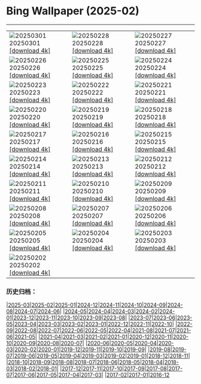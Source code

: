 # Bing Wallpaper (2025-02)
**************

<table><tr><td><img class="wallpaper" src="https://www.bing.com/th?id=OHR.BhutanMonastery_EN-US2804780711_1920x1080.jpg" alt="20250301"> 20250301 <a href="https://www.bing.com/th?id=OHR.BhutanMonastery_EN-US2804780711_UHD.jpg">[download 4k]</a></td><td><img class="wallpaper" src="https://www.bing.com/th?id=OHR.PolarCub_EN-US2740470421_1920x1080.jpg" alt="20250228"> 20250228 <a href="https://www.bing.com/th?id=OHR.PolarCub_EN-US2740470421_UHD.jpg">[download 4k]</a></td><td><img class="wallpaper" src="https://www.bing.com/th?id=OHR.ArgyllStalker_EN-US2452683665_1920x1080.jpg" alt="20250227"> 20250227 <a href="https://www.bing.com/th?id=OHR.ArgyllStalker_EN-US2452683665_UHD.jpg">[download 4k]</a></td></tr><tr><td><img class="wallpaper" src="https://www.bing.com/th?id=OHR.BryceHoodoos_EN-US2334649046_1920x1080.jpg" alt="20250226"> 20250226 <a href="https://www.bing.com/th?id=OHR.BryceHoodoos_EN-US2334649046_UHD.jpg">[download 4k]</a></td><td><img class="wallpaper" src="https://www.bing.com/th?id=OHR.GiantCuttlefish_EN-US2276053377_1920x1080.jpg" alt="20250225"> 20250225 <a href="https://www.bing.com/th?id=OHR.GiantCuttlefish_EN-US2276053377_UHD.jpg">[download 4k]</a></td><td><img class="wallpaper" src="https://www.bing.com/th?id=OHR.MtFujiSunrise_EN-US2218385739_1920x1080.jpg" alt="20250224"> 20250224 <a href="https://www.bing.com/th?id=OHR.MtFujiSunrise_EN-US2218385739_UHD.jpg">[download 4k]</a></td></tr><tr><td><img class="wallpaper" src="https://www.bing.com/th?id=OHR.StLouisArch_EN-US1920417205_1920x1080.jpg" alt="20250223"> 20250223 <a href="https://www.bing.com/th?id=OHR.StLouisArch_EN-US1920417205_UHD.jpg">[download 4k]</a></td><td><img class="wallpaper" src="https://www.bing.com/th?id=OHR.ChampakaSarasi_EN-US0671131929_1920x1080.jpg" alt="20250222"> 20250222 <a href="https://www.bing.com/th?id=OHR.ChampakaSarasi_EN-US0671131929_UHD.jpg">[download 4k]</a></td><td><img class="wallpaper" src="https://www.bing.com/th?id=OHR.AdamsYosemite_EN-US7924059397_1920x1080.jpg" alt="20250221"> 20250221 <a href="https://www.bing.com/th?id=OHR.AdamsYosemite_EN-US7924059397_UHD.jpg">[download 4k]</a></td></tr><tr><td><img class="wallpaper" src="https://www.bing.com/th?id=OHR.IceHoleOtter_EN-US7859051687_1920x1080.jpg" alt="20250220"> 20250220 <a href="https://www.bing.com/th?id=OHR.IceHoleOtter_EN-US7859051687_UHD.jpg">[download 4k]</a></td><td><img class="wallpaper" src="https://www.bing.com/th?id=OHR.BlueBelize_EN-US7787222240_1920x1080.jpg" alt="20250219"> 20250219 <a href="https://www.bing.com/th?id=OHR.BlueBelize_EN-US7787222240_UHD.jpg">[download 4k]</a></td><td><img class="wallpaper" src="https://www.bing.com/th?id=OHR.LincolnSunrise_EN-US7725604655_1920x1080.jpg" alt="20250218"> 20250218 <a href="https://www.bing.com/th?id=OHR.LincolnSunrise_EN-US7725604655_UHD.jpg">[download 4k]</a></td></tr><tr><td><img class="wallpaper" src="https://www.bing.com/th?id=OHR.HumpbackMother_EN-US8033380725_1920x1080.jpg" alt="20250217"> 20250217 <a href="https://www.bing.com/th?id=OHR.HumpbackMother_EN-US8033380725_UHD.jpg">[download 4k]</a></td><td><img class="wallpaper" src="https://www.bing.com/th?id=OHR.Misotsuchi2025_EN-US8130053956_1920x1080.jpg" alt="20250216"> 20250216 <a href="https://www.bing.com/th?id=OHR.Misotsuchi2025_EN-US8130053956_UHD.jpg">[download 4k]</a></td><td><img class="wallpaper" src="https://www.bing.com/th?id=OHR.PenguinLove_EN-US7515315710_1920x1080.jpg" alt="20250215"> 20250215 <a href="https://www.bing.com/th?id=OHR.PenguinLove_EN-US7515315710_UHD.jpg">[download 4k]</a></td></tr><tr><td><img class="wallpaper" src="https://www.bing.com/th?id=OHR.LakeTyrrell_EN-US7326346900_1920x1080.jpg" alt="20250214"> 20250214 <a href="https://www.bing.com/th?id=OHR.LakeTyrrell_EN-US7326346900_UHD.jpg">[download 4k]</a></td><td><img class="wallpaper" src="https://www.bing.com/th?id=OHR.GalapagosIguana_EN-US6976814194_1920x1080.jpg" alt="20250213"> 20250213 <a href="https://www.bing.com/th?id=OHR.GalapagosIguana_EN-US6976814194_UHD.jpg">[download 4k]</a></td><td><img class="wallpaper" src="https://www.bing.com/th?id=OHR.YungangGrottoes_EN-US6896904893_1920x1080.jpg" alt="20250212"> 20250212 <a href="https://www.bing.com/th?id=OHR.YungangGrottoes_EN-US6896904893_UHD.jpg">[download 4k]</a></td></tr><tr><td><img class="wallpaper" src="https://www.bing.com/th?id=OHR.UmbrellaDay_EN-US6816351187_1920x1080.jpg" alt="20250211"> 20250211 <a href="https://www.bing.com/th?id=OHR.UmbrellaDay_EN-US6816351187_UHD.jpg">[download 4k]</a></td><td><img class="wallpaper" src="https://www.bing.com/th?id=OHR.AlstromPoint_EN-US6746094430_1920x1080.jpg" alt="20250210"> 20250210 <a href="https://www.bing.com/th?id=OHR.AlstromPoint_EN-US6746094430_UHD.jpg">[download 4k]</a></td><td><img class="wallpaper" src="https://www.bing.com/th?id=OHR.SnowySvaneti_EN-US6546788330_1920x1080.jpg" alt="20250209"> 20250209 <a href="https://www.bing.com/th?id=OHR.SnowySvaneti_EN-US6546788330_UHD.jpg">[download 4k]</a></td></tr><tr><td><img class="wallpaper" src="https://www.bing.com/th?id=OHR.BlueNorway_EN-US6457602567_1920x1080.jpg" alt="20250208"> 20250208 <a href="https://www.bing.com/th?id=OHR.BlueNorway_EN-US6457602567_UHD.jpg">[download 4k]</a></td><td><img class="wallpaper" src="https://www.bing.com/th?id=OHR.WhararikiBeach_EN-US3505877495_1920x1080.jpg" alt="20250207"> 20250207 <a href="https://www.bing.com/th?id=OHR.WhararikiBeach_EN-US3505877495_UHD.jpg">[download 4k]</a></td><td><img class="wallpaper" src="https://www.bing.com/th?id=OHR.ScottishSheep_EN-US3449526052_1920x1080.jpg" alt="20250206"> 20250206 <a href="https://www.bing.com/th?id=OHR.ScottishSheep_EN-US3449526052_UHD.jpg">[download 4k]</a></td></tr><tr><td><img class="wallpaper" src="https://www.bing.com/th?id=OHR.GoldenBridge_EN-US3362533203_1920x1080.jpg" alt="20250205"> 20250205 <a href="https://www.bing.com/th?id=OHR.GoldenBridge_EN-US3362533203_UHD.jpg">[download 4k]</a></td><td><img class="wallpaper" src="https://www.bing.com/th?id=OHR.RibbleheadViaduct_EN-US0244245382_1920x1080.jpg" alt="20250204"> 20250204 <a href="https://www.bing.com/th?id=OHR.RibbleheadViaduct_EN-US0244245382_UHD.jpg">[download 4k]</a></td><td><img class="wallpaper" src="https://www.bing.com/th?id=OHR.AustriaMarmot_EN-US0012248153_1920x1080.jpg" alt="20250203"> 20250203 <a href="https://www.bing.com/th?id=OHR.AustriaMarmot_EN-US0012248153_UHD.jpg">[download 4k]</a></td></tr><tr><td><img class="wallpaper" src="https://www.bing.com/th?id=OHR.AfricanMuseumDC_EN-US9749048351_1920x1080.jpg" alt="20250202"> 20250202 <a href="https://www.bing.com/th?id=OHR.AfricanMuseumDC_EN-US9749048351_UHD.jpg">[download 4k]</a></td><td></td><td></td></tr></table>

### 历史归档：

|[2025-03](/../2025-03/2025-03.md)|[2025-02](/2025-02.md)|[2025-01](/../2025-01/2025-01.md)|[2024-12](/../2024-12/2024-12.md)|[2024-11](/../2024-11/2024-11.md)|[2024-10](/../2024-10/2024-10.md)|[2024-09](/../2024-09/2024-09.md)|[2024-08](/../2024-08/2024-08.md)|[2024-07](/../2024-07/2024-07.md)|[2024-06](/../2024-06/2024-06.md)|
|[2024-05](/../2024-05/2024-05.md)|[2024-04](/../2024-04/2024-04.md)|[2024-03](/../2024-03/2024-03.md)|[2024-02](/../2024-02/2024-02.md)|[2024-01](/../2024-01/2024-01.md)|[2023-12](/../2023-12/2023-12.md)|[2023-11](/../2023-11/2023-11.md)|[2023-10](/../2023-10/2023-10.md)|[2023-09](/../2023-09/2023-09.md)|[2023-08](/../2023-08/2023-08.md)|
|[2023-07](/../2023-07/2023-07.md)|[2023-06](/../2023-06/2023-06.md)|[2023-05](/../2023-05/2023-05.md)|[2023-04](/../2023-04/2023-04.md)|[2023-03](/../2023-03/2023-03.md)|[2023-02](/../2023-02/2023-02.md)|[2023-01](/../2023-01/2023-01.md)|[2022-12](/../2022-12/2022-12.md)|[2022-11](/../2022-11/2022-11.md)|[2022-10](/../2022-10/2022-10.md)|
|[2022-09](/../2022-09/2022-09.md)|[2022-08](/../2022-08/2022-08.md)|[2022-07](/../2022-07/2022-07.md)|[2022-06](/../2022-06/2022-06.md)|[2022-05](/../2022-05/2022-05.md)|[2022-04](/../2022-04/2022-04.md)|[2021-08](/../2021-08/2021-08.md)|[2021-07](/../2021-07/2021-07.md)|[2021-06](/../2021-06/2021-06.md)|[2021-05](/../2021-05/2021-05.md)|
|[2021-04](/../2021-04/2021-04.md)|[2021-03](/../2021-03/2021-03.md)|[2021-02](/../2021-02/2021-02.md)|[2021-01](/../2021-01/2021-01.md)|[2020-12](/../2020-12/2020-12.md)|[2020-11](/../2020-11/2020-11.md)|[2020-10](/../2020-10/2020-10.md)|[2020-09](/../2020-09/2020-09.md)|[2020-08](/../2020-08/2020-08.md)|[2020-07](/../2020-07/2020-07.md)|
|[2020-06](/../2020-06/2020-06.md)|[2020-05](/../2020-05/2020-05.md)|[2020-04](/../2020-04/2020-04.md)|[2020-03](/../2020-03/2020-03.md)|[2020-02](/../2020-02/2020-02.md)|[2020-01](/../2020-01/2020-01.md)|[2019-12](/../2019-12/2019-12.md)|[2019-11](/../2019-11/2019-11.md)|[2019-10](/../2019-10/2019-10.md)|[2019-09](/../2019-09/2019-09.md)|
|[2019-08](/../2019-08/2019-08.md)|[2019-07](/../2019-07/2019-07.md)|[2019-06](/../2019-06/2019-06.md)|[2019-05](/../2019-05/2019-05.md)|[2019-04](/../2019-04/2019-04.md)|[2019-03](/../2019-03/2019-03.md)|[2019-02](/../2019-02/2019-02.md)|[2019-01](/../2019-01/2019-01.md)|[2018-12](/../2018-12/2018-12.md)|[2018-11](/../2018-11/2018-11.md)|
|[2018-10](/../2018-10/2018-10.md)|[2018-09](/../2018-09/2018-09.md)|[2018-08](/../2018-08/2018-08.md)|[2018-07](/../2018-07/2018-07.md)|[2018-06](/../2018-06/2018-06.md)|[2018-05](/../2018-05/2018-05.md)|[2018-04](/../2018-04/2018-04.md)|[2018-03](/../2018-03/2018-03.md)|[2018-02](/../2018-02/2018-02.md)|[2018-01](/../2018-01/2018-01.md)|
|[2017-12](/../2017-12/2017-12.md)|[2017-11](/../2017-11/2017-11.md)|[2017-10](/../2017-10/2017-10.md)|[2017-09](/../2017-09/2017-09.md)|[2017-08](/../2017-08/2017-08.md)|[2017-07](/../2017-07/2017-07.md)|[2017-06](/../2017-06/2017-06.md)|[2017-05](/../2017-05/2017-05.md)|[2017-04](/../2017-04/2017-04.md)|[2017-03](/../2017-03/2017-03.md)|
|[2017-02](/../2017-02/2017-02.md)|[2017-01](/../2017-01/2017-01.md)|[2016-12](/../2016-12/2016-12.md)